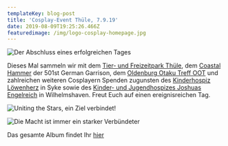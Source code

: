 ```yaml
---
templateKey: blog-post
title: 'Cosplay-Event Thüle, 7.9.19'
date: 2019-08-09T19:25:26.466Z
featuredimage: /img/logo-cosplay-homepage.jpg
---
```

![Der Abschluss eines erfolgreichen Tages](/img/dsc05551.jpg "Im Wikingertor")

Dieses Mal sammeln wir mit dem [Tier- und Freizeitpark Thüle](http://tier-freizeitpark.de/index.php), dem [Coastal Hammer](https://www.501st.de/viewpage.php?page_id=68) der 501st German Garrison, dem [Oldenburg Otaku Treff OOT](https://www.facebook.com/OldenburgerOtakuTreff/) und zahlreichen weiteren Cosplayern Spenden zugunsten des [Kinderhospiz Löwenherz](https://www.kinderhospiz-loewenherz.de/) in Syke sowie des [Kinder- und Jugendhospizes Joshuas Engelreich](https://www.kinderhospizwilhelmshaven.de/) in Wilhelmshaven. Freut Euch auf einen ereignisreichen Tag.

![Uniting the Stars, ein Ziel verbindet!](/img/dsc05520.jpg "Gemeinsam sind wir stark!")

![Die Macht ist immer ein starker Verbündeter](/img/dsc05536.jpg)

Das gesamte Album findet Ihr [hier](https://drive.google.com/open?id=1VSrRSKET_IjQvB1ZfCG4ci3DWMxApUmv)
